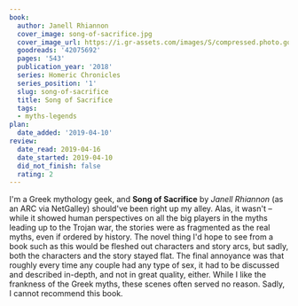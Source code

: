 ```yaml
---
book:
  author: Janell Rhiannon
  cover_image: song-of-sacrifice.jpg
  cover_image_url: https://i.gr-assets.com/images/S/compressed.photo.goodreads.com/books/1538446870l/42075692._SX98_.jpg
  goodreads: '42075692'
  pages: '543'
  publication_year: '2018'
  series: Homeric Chronicles
  series_position: '1'
  slug: song-of-sacrifice
  title: Song of Sacrifice
  tags:
  - myths-legends
plan:
  date_added: '2019-04-10'
review:
  date_read: 2019-04-16
  date_started: 2019-04-10
  did_not_finish: false
  rating: 2
---
```


I'm a Greek mythology geek, and **Song of Sacrifice** by *Janell Rhiannon* (as an ARC via NetGalley) should've been right up my alley. Alas, it wasn't – while it showed human perspectives on all the big players in the myths leading up to the Trojan war, the stories were as fragmented as the real myths, even if ordered by history. The novel thing I'd hope to see from a book such as this would be fleshed out characters and story arcs, but sadly, both the characters and the story stayed flat. The final annoyance was that roughly every time any couple had any type of sex, it had to be discussed and described in-depth, and not in great quality, either. While I like the frankness of the Greek myths, these scenes often served no reason. Sadly, I cannot recommend this book.

